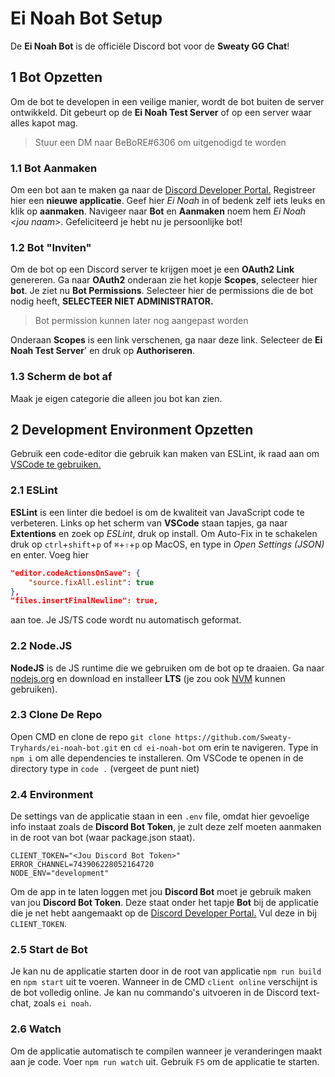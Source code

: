 # Ei Noah Bot Setup

De **Ei Noah Bot** is de officiële Discord bot voor de **Sweaty GG Chat**!


## 1 Bot Opzetten
Om de bot te developen in een veilige manier, wordt de bot buiten de server ontwikkeld. Dit gebeurt op de **Ei Noah Test Server** of op een server waar alles kapot mag.
> Stuur een DM naar BeBoRE#6306 om uitgenodigd te worden

### 1.1 Bot Aanmaken
Om een bot aan te maken ga naar de [Discord Developer Portal.](https://discord.com/developers/applications) Registreer hier een **nieuwe applicatie**. Geef hier *Ei Noah* in of bedenk zelf iets leuks en klik op **aanmaken**. Navigeer naar **Bot** en **Aanmaken** noem hem *Ei Noah \<jou naam\>*. Gefeliciteerd je hebt nu je persoonlijke bot!

### 1.2 Bot "Inviten"
Om de bot op een Discord server te krijgen moet je een **OAuth2 Link** genereren. Ga naar **OAuth2** onderaan zie het kopje **Scopes**, selecteer hier **bot**. Je ziet nu **Bot Permissions**. Selecteer hier de permissions die de bot nodig heeft, **SELECTEER NIET ADMINISTRATOR.**
> Bot permission kunnen later nog aangepast worden

Onderaan **Scopes** is een link verschenen, ga naar deze link. Selecteer de **Ei Noah Test Server**' en druk op **Authoriseren**.

### 1.3 Scherm de bot af
Maak je eigen categorie die alleen jou bot kan zien.

## 2 Development Environment Opzetten
Gebruik een code-editor die gebruik kan maken van ESLint, ik raad aan om [VSCode te gebruiken.](https://code.visualstudio.com/)

### 2.1 ESLint
**ESLint** is een linter die bedoel is om de kwaliteit van JavaScript code te verbeteren. Links op het scherm van **VSCode** staan tapjes, ga naar **Extentions** en zoek op *ESLint*, druk op install. Om Auto-Fix in te schakelen druk op `ctrl`+`shift`+`p` of `⌘`+`⇧`+`p` op MacOS, en type in *Open Settings (JSON)* en enter.
Voeg hier
```json
"editor.codeActionsOnSave": {
	"source.fixAll.eslint": true
},
"files.insertFinalNewline": true,
```
aan toe. Je JS/TS code wordt nu automatisch geformat.

### 2.2 Node.JS
**NodeJS** is de JS runtime die we gebruiken om de bot op te draaien. Ga naar [nodejs.org](https://nodejs.org/en/) en download en installeer **LTS** (je zou ook [NVM](https://github.com/coreybutler/nvm-windows) kunnen gebruiken).

### 2.3 Clone De Repo
Open CMD en clone de repo `git clone https://github.com/Sweaty-Tryhards/ei-noah-bot.git` en `cd ei-noah-bot` om erin te navigeren. Type in `npm i` om alle dependencies te installeren. Om VSCode te openen in de directory type in `code .` (vergeet de punt niet)

### 2.4 Environment
De settings van de applicatie staan in een `.env` file, omdat hier gevoelige info instaat zoals de **Discord Bot Token**, je zult deze zelf moeten aanmaken in de root van bot (waar package.json staat). 
```env
CLIENT_TOKEN="<Jou Discord Bot Token>"
ERROR_CHANNEL=743906228052164720
NODE_ENV="development"
```
Om de app in te laten loggen met jou **Discord Bot** moet je gebruik maken van jou **Discord Bot Token**. Deze staat onder het tapje **Bot** bij de applicatie die je net hebt aangemaakt op de [Discord Developer Portal.](https://discord.com/developers/applications) Vul deze in bij `CLIENT_TOKEN`.

### 2.5 Start de Bot
Je kan nu de applicatie starten door in de root van applicatie `npm run build` en `npm start` uit te voeren. Wanneer in de CMD `client online` verschijnt is de bot volledig online. Je kan nu commando's uitvoeren in de Discord text-chat, zoals `ei noah`.

### 2.6 Watch
Om de applicatie automatisch te compilen wanneer je veranderingen maakt aan je code. Voer `npm run watch` uit. Gebruik `F5` om de applicatie te starten.
